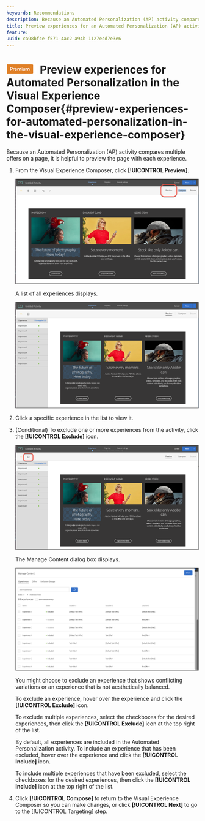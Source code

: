 ```yaml
---
keywords: Recommendations
description: Because an Automated Personalization (AP) activity compares multiple offers on a page, it is helpful to preview the page with each experience.
title: Preview experiences for an Automated Personalization (AP) activity in the Adobe Target Visual Experience Composer
feature: 
uuid: ca98bfce-f571-4ac2-a94b-1127ecd7e3e6
---
```


# ![PREMIUM](/help/assets/premium.png) Preview experiences for Automated Personalization in the Visual Experience Composer{#preview-experiences-for-automated-personalization-in-the-visual-experience-composer}

Because an Automated Personalization (AP) activity compares multiple offers on a page, it is helpful to preview the page with each experience.

1. From the Visual Experience Composer, click **[!UICONTROL Preview]**.

   ![Preview icon](/help/c-activities/t-automated-personalization/assets/preview.png)

   A list of all experiences displays.

   ![Preview experiences](/help/c-activities/t-automated-personalization/assets/ap_preview-new.png)

1. Click a specific experience in the list to view it.

1. (Conditional) To exclude one or more experiences from the activity, click the **[!UICONTROL Exclude]** icon.

   ![Exclude icon](/help/c-activities/t-automated-personalization/assets/ap_exclude-new.png)

   The Manage Content dialog box displays.

   ![Manage Content dialog box](/help/c-activities/t-automated-personalization/assets/preview-exclude.png)

   You might choose to exclude an experience that shows conflicting variations or an experience that is not aesthetically balanced.

   To exclude an experience, hover over the experience and click the **[!UICONTROL Exclude]** icon.

   To exclude multiple experiences, select the checkboxes for the desired experiences, then click the **[!UICONTROL Exclude]** icon at the top right of the list.

   By default, all experiences are included in the Automated Personalization activity. To include an experience that has been excluded, hover over the experience and click the  **[!UICONTROL Include]** icon.

   To include multiple experiences that have been excluded, select the checkboxes for the desired experiences, then click the **[!UICONTROL Include]** icon at the top right of the list. 

1. Click **[!UICONTROL Compose]** to return to the Visual Experience Composer so you can make changes, or click **[!UICONTROL Next]** to go to the [!UICONTROL Targeting] step. 
